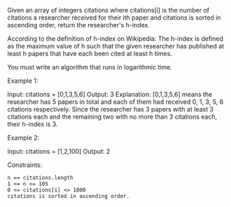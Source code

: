 Given an array of integers citations where citations[i] is the number of citations a researcher received for their ith paper and citations is sorted in ascending order, return the researcher's h-index.

According to the definition of h-index on Wikipedia: The h-index is defined as the maximum value of h such that the given researcher has published at least h papers that have each been cited at least h times.

You must write an algorithm that runs in logarithmic time.

 

Example 1:

Input: citations = [0,1,3,5,6]
Output: 3
Explanation: [0,1,3,5,6] means the researcher has 5 papers in total and each of them had received 0, 1, 3, 5, 6 citations respectively.
Since the researcher has 3 papers with at least 3 citations each and the remaining two with no more than 3 citations each, their h-index is 3.

Example 2:

Input: citations = [1,2,100]
Output: 2

 

Constraints:

    n == citations.length
    1 <= n <= 105
    0 <= citations[i] <= 1000
    citations is sorted in ascending order.

